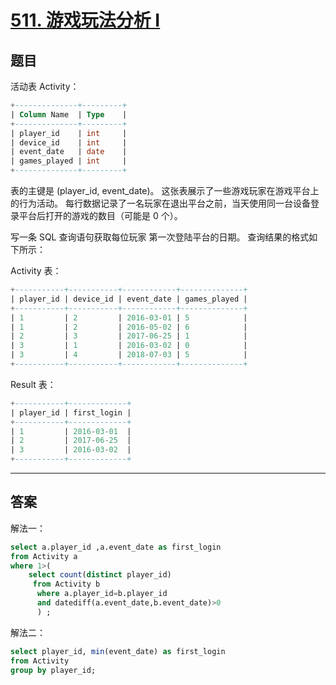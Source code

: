 # [511. 游戏玩法分析 I](https://leetcode-cn.com/problems/game-play-analysis-i/)

## 题目

活动表 Activity：
```sql
+--------------+---------+
| Column Name  | Type    |
+--------------+---------+
| player_id    | int     |
| device_id    | int     |
| event_date   | date    |
| games_played | int     |
+--------------+---------+
```
表的主键是 (player_id, event_date)。
这张表展示了一些游戏玩家在游戏平台上的行为活动。
每行数据记录了一名玩家在退出平台之前，当天使用同一台设备登录平台后打开的游戏的数目（可能是 0 个）。

写一条 SQL 查询语句获取每位玩家 第一次登陆平台的日期。
查询结果的格式如下所示：

Activity 表：
```sql
+-----------+-----------+------------+--------------+
| player_id | device_id | event_date | games_played |
+-----------+-----------+------------+--------------+
| 1         | 2         | 2016-03-01 | 5            |
| 1         | 2         | 2016-05-02 | 6            |
| 2         | 3         | 2017-06-25 | 1            |
| 3         | 1         | 2016-03-02 | 0            |
| 3         | 4         | 2018-07-03 | 5            |
+-----------+-----------+------------+--------------+
```
Result 表：
```sql
+-----------+-------------+
| player_id | first_login |
+-----------+-------------+
| 1         | 2016-03-01  |
| 2         | 2017-06-25  |
| 3         | 2016-03-02  |
+-----------+-------------+
```

-----------------------------------

## 答案

解法一：

```sql
select a.player_id ,a.event_date as first_login
from Activity a
where 1>(
    select count(distinct player_id)
     from Activity b 
      where a.player_id=b.player_id 
      and datediff(a.event_date,b.event_date)>0
      ) ;
```

解法二：

```sql
select player_id, min(event_date) as first_login
from Activity
group by player_id;
```



